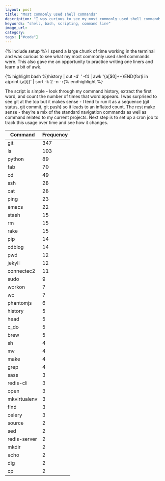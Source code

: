 ```yaml
---
layout: post
title: "Most commonly used shell commands"
description: "I was curious to see my most commonly used shell commands so wrote a quick awk/shell script to figure that out. Let me know what you find."
keywords: "shell, bash, scripting, command line"
image_url:
category:
tags: ["#code"]
---
```

{% include setup %}
I spend a large chunk of time working in the terminal and was curious to see what my most commonly used shell commands were. This also gave me an opportunity to practice writing one liners and learn a bit of awk.

{% highlight bash %}history | cut -d' ' -f4 | awk '{a[$0]++}END{for(i in a)print i,a[i]}' | sort -k 2 -n -r{% endhighlight %}

The script is simple - look through my command history, extract the first word, and count the number of times that word appears. I was surprised to see git at the top but it makes sense - I tend to run it as a sequence (git status, git commit, git push) so it leads to an inflated count. The rest make sense - they’re a mix of the standard navigation commands as well as command related to my current projects. Next step is to set up a cron job to track this usage over time and see how it changes.

<table class="table"><thead><tr><th>Command</th><th>Frequency</th></tr></thead><tbody><tr><td>git</td><td>347</td></tr><tr><td>ls</td><td>103</td></tr><tr><td>python</td><td>89</td></tr><tr><td>fab</td><td>70</td></tr><tr><td>cd</td><td>49</td></tr><tr><td>ssh</td><td>28</td></tr><tr><td>cat</td><td>28</td></tr><tr><td>ping</td><td>23</td></tr><tr><td>emacs</td><td>22</td></tr><tr><td>stash</td><td>15</td></tr><tr><td>rm</td><td>15</td></tr><tr><td>rake</td><td>15</td></tr><tr><td>pip</td><td>14</td></tr><tr><td>cdblog</td><td>14</td></tr><tr><td>pwd</td><td>12</td></tr><tr><td>jekyll</td><td>12</td></tr><tr><td>connectec2</td><td>11</td></tr><tr><td>sudo</td><td>9</td></tr><tr><td>workon</td><td>7</td></tr><tr><td>wc</td><td>7</td></tr><tr><td>phantomjs</td><td>6</td></tr><tr><td>history</td><td>5</td></tr><tr><td>head</td><td>5</td></tr><tr><td>c_do</td><td>5</td></tr><tr><td>brew</td><td>5</td></tr><tr><td>sh</td><td>4</td></tr><tr><td>mv</td><td>4</td></tr><tr><td>make</td><td>4</td></tr><tr><td>grep</td><td>4</td></tr><tr><td>sass</td><td>3</td></tr><tr><td>redis-cli</td><td>3</td></tr><tr><td>open</td><td>3</td></tr><tr><td>mkvirtualenv</td><td>3</td></tr><tr><td>find</td><td>3</td></tr><tr><td>celery</td><td>3</td></tr><tr><td>source</td><td>2</td></tr><tr><td>sed</td><td>2</td></tr><tr><td>redis-server</td><td>2</td></tr><tr><td>mkdir</td><td>2</td></tr><tr><td>echo</td><td>2</td></tr><tr><td>dig</td><td>2</td></tr><tr><td>cp</td><td>2</td></tr></tbody></table>